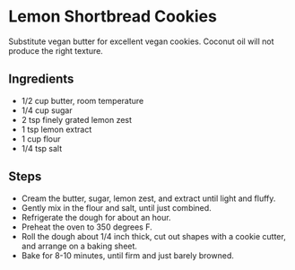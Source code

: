 # Lemon Shortbread Cookies
Substitute vegan butter for excellent vegan cookies. Coconut oil will not produce the right texture.

## Ingredients

 - 1/2 cup butter, room temperature
 - 1/4 cup sugar
 - 2 tsp finely grated lemon zest
 - 1 tsp lemon extract
 - 1 cup flour
 - 1/4 tsp salt

## Steps

 - Cream the butter, sugar, lemon zest, and extract until light and fluffy.
 - Gently mix in the flour and salt, until just combined.
 - Refrigerate the dough for about an hour.
 - Preheat the oven to 350 degrees F.
 - Roll the dough about 1/4 inch thick, cut out shapes with a cookie cutter, and arrange on a baking sheet.
 - Bake for 8-10 minutes, until firm and just barely browned.


